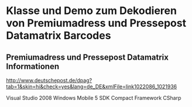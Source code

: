 # Klasse und Demo zum Dekodieren von Premiumadress und Pressepost Datamatrix Barcodes #

## Premiumadress und Pressepost Datamatrix Informationen ##
http://www.deutschepost.de/dpag?tab=1&skin=hi&check=yes&lang=de_DE&xmlFile=link1022086_1021936


Visual Studio 2008
Windows Mobile 5 SDK
Compact Framework
CSharp